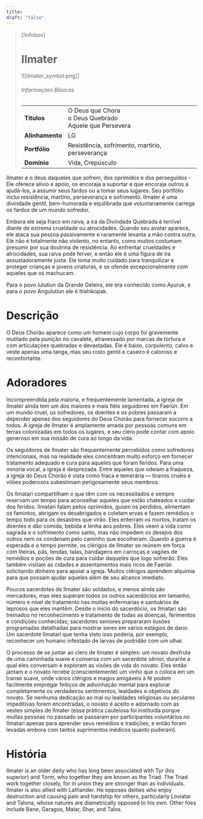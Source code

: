 ```yaml
---
title: 
draft: "false"
---
```

> [!infobox]
> # Ilmater
> ![[ilmater_symbol.png]]
> ###### Informações Básicas
> | | |
> | ---- | ---- |
> | **Titulos** | O Deus que Chora<br/>o Deus Quebrado<br/>Aquele que Persevera |
> | **Alinhamento** | LG |
> | **Portfólio** | Resistência, sofrimento, martírio, perseverança |
> | **Domínio** | Vida, Crepúsculo |

Ilmater é o deus daqueles que sofrem, dos oprimidos e dos perseguidos - Ele oferece alívio e apoio, os encoraja a suportar e que encoraja outros a ajudá-los, a assumir seus fardos ou a tomar seus lugares. Seu portfólio inclui resistência, martírio, perseverança e sofrimento. Ilmater é uma divindade gentil, bem-humorada e equilibrada que voluntariamente carrega os fardos de um mundo sofredor.

Embora ele seja fraco em raiva, a ira da Divindade Quebrada é terrível diante de extrema crueldade ou atrocidades. Quando seu avatar aparece, ele ataca sua pessoa passivamente e raramente levanta a mão contra outra. Ele não é totalmente não violento, no entanto, como muitos costumam presumir por sua doutrina de resistência. Ao enfrentar crueldades e atrocidades, sua raiva pode ferver, e então ele é uma figura de ira assustadoramente justa. Ele toma muito cuidado para tranquilizar e proteger crianças e jovens criaturas, e se ofende excepcionalmente com aqueles que os machucam.

Para o povo Iulutiun da Grande Geleira, ele era conhecido como Ayuruk, e para o povo Angulutiun ele é Itishikopak.

# Descrição
O Deus Chorão aparece como um homem cujo corpo foi gravemente mutilado pela punição no cavalete, atravessado por marcas de tortura e com articulações quebradas e devastadas. Ele é baixo, corpulento, calvo e veste apenas uma tanga, mas seu rosto gentil e caseiro é caloroso e reconfortante.

# Adoradores
Incompreendida pela maioria, e frequentemente lamentada, a igreja de Ilmater ainda tem um dos maiores e mais fiéis seguidores em Faerûn. Em um mundo cruel, os sofredores, os doentes e os pobres passaram a depender apenas dos seguidores do Deus Chorão para fornecer socorro a todos. A igreja de Ilmater é amplamente amada por pessoas comuns em terras colonizadas em todos os lugares, e seu clero pode contar com apoio generoso em sua missão de cura ao longo da vida.

Os seguidores de Ilmater são frequentemente percebidos como sofredores intencionais, mas na realidade eles concentram muito esforço em fornecer tratamento adequado e cura para aqueles que foram feridos. Para uma minoria vocal, a igreja é desprezada. Entre aqueles que odeiam a fraqueza, a igreja do Deus Chorão é vista como fraca e temerária — tiranos cruéis e vilões poderosos subestimam perigosamente seus membros.

Os Ilmatari compartilham o que têm com os necessitados e sempre reservam um tempo para aconselhar aqueles que estão chateados e cuidar dos feridos. Ilmatari falam pelos oprimidos, guiam os perdidos, alimentam os famintos, abrigam os desabrigados e coletam ervas e fazem remédios o tempo todo para os desastres que virão. Eles enterram os mortos, tratam os doentes e dão comida, bebida e lenha aos pobres. Eles veem a vida como sagrada e o sofrimento como santo, mas não impedem os desejos dos outros nem os condenam pelo caminho que escolheram. Quando a guerra é esperada e o tempo permite, os clérigos de Ilmater se reúnem em força com liteiras, pás, tendas, talas, bandagens em carroças e vagões de remédios e poções de cura para cuidar daqueles que logo sofrerão. Eles também visitam as cidades e assentamentos mais ricos de Faerûn solicitando dinheiro para apoiar a igreja. Muitos clérigos aprendem alquimia para que possam ajudar aqueles além de seu alcance imediato.

Poucos sacerdotes de Ilmater são soldados, e menos ainda são mercadores, mas eles superam todos os outros sacerdócios em tamanho, número e nível de tratamento nas muitas enfermarias e santuários de leprosos que eles mantêm. Desde o início do sacerdócio, os Ilmatari são treinados no reconhecimento e tratamento de todas as doenças, ferimentos e condições conhecidas; sacerdotes seniores prepararam ilusões programadas detalhadas para mostrar seres em vários estágios de dano. Um sacerdote Ilmatari que tenha visto isso poderia, por exemplo, reconhecer um humano infestado de larvas de podridão com um olhar.

O processo de se juntar ao clero de Ilmater é simples: um novato desfruta de uma caminhada suave e conversa com um sacerdote sênior, durante a qual eles conversam e exploram as visões de vida do novato. Eles então jantam e o novato recebe (conscientemente) um vinho que o coloca em um transe suave, onde vários clérigos e magos amigáveis ​​à fé podem facilmente empregar feitiços de adivinhação mental para explorar completamente os verdadeiros sentimentos, lealdades e objetivos do novato. Se nenhuma dedicação ao mal ou lealdades religiosas ou seculares impeditivas forem encontradas, o novato é aceito e adornado com as vestes simples de Ilmater (essa prática cautelosa foi instituída porque muitas pessoas no passado se passaram por participantes voluntários no Ilmatari apenas para aprender seus remédios e tradições, e então foram levadas embora com tantos suprimentos médicos quanto puderam).

# História
Ilmater is an older deity who has long been associated with Tyr (his superior) and Torm, who together they are known as the Triad. The Triad work together closely, for in union they are stronger than as individuals. Ilmater is also allied with Lathander. He opposes deities who enjoy destruction and causing pain and hardship for others, particularly Loviatar and Talona, whose natures are diametrically opposed to his own. Other foes include Bane, Garagos, Malar, Shar, and Talos.